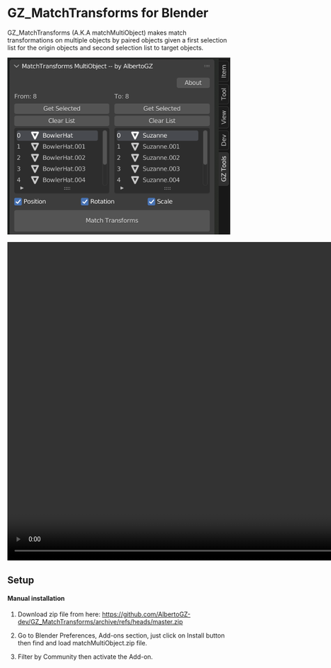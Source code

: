 # GZ_MatchTransforms for Blender
GZ_MatchTransforms (A.K.A matchMultiObject) makes match transformations on multiple objects by paired objects given a first selection list for the origin objects and second selection list to target objects. 

<img src="https://github.com/AlbertoGZ-dev/GZ_MatchTransforms/blob/master/rsrc/GZ_MatchTransforms.png"></img>

<video width="1280" height="720" controls>
  <source src="movie.mp4" type="video/mp4">
 </video>

## Setup

#### Manual installation

1. Download zip file from here:
https://github.com/AlbertoGZ-dev/GZ_MatchTransforms/archive/refs/heads/master.zip

2. Go to Blender Preferences, Add-ons section, just click on Install button then find and load matchMultiObject.zip file.

3. Filter by Community then activate the Add-on.

